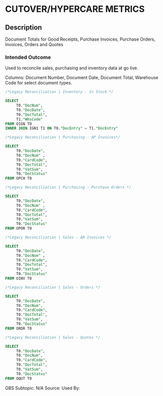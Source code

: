 # CUTOVER/HYPERCARE METRICS

## Description

Document Totals for Good Receipts, Purchase Invoices, Purchase Orders, Invoices, Orders and Quotes

### Intended Outcome

​Used to reconcile sales, purchasing and inventory data at go live.

Columns:
Document Number, Document Date, Document Total, Warehouse Code for select document types.

```sql
/*Legacy Reconciliation | Inventory - In Stock */

SELECT
	 T0."DocNum",
	 T0."DocDate",
	 T0."DocTotal",
	 T1."WhsCode" 
FROM OIGN T0 
INNER JOIN IGN1 T1 ON T0."DocEntry" = T1."DocEntry"

/*Legacy Reconciliation | Purchasing - AP Invoices*/

SELECT
	 T0."DocDate",
	 T0."DocNum" ,
	 T0."CardCode",
	 T0."DocTotal",
	 T0."VatSum",
	 T0."DocStatus" 
FROM OPCH T0 

/*Legacy Reconciliation | Purchasing - Purchase Orders */

SELECT
	 T0."DocDate",
	 T0."DocNum" ,
	 T0."CardCode",
	 T0."DocTotal",
	 T0."VatSum",
	 T0."DocStatus" 
FROM OPOR T0 

/*Legacy Reconciliation | Sales - AR Invoices */ 

SELECT
	 T0."DocDate",
	 T0."DocNum" ,
	 T0."CardCode",
	 T0."DocTotal",
	 T0."VatSum",
	 T0."DocStatus" 
FROM OINV T0 

/*Legacy Reconciliation | Sales - Orders */

SELECT
	 T0."DocDate",
	 T0."DocNum",
	 T0."CardCode",
	 T0."DocTotal",
	 T0."VatSum",
	 T0."DocStatus" 
FROM ORDR T0 

/*Legacy Reconciliation | Sales - Quotes */

SELECT
	 T0."DocDate",
	 T0."DocNum",
	 T0."CardCode",
	 T0."DocTotal",
	 T0."VatSum",
	 T0."DocStatus" 
FROM OQUT T0 
```

GBS Subtopic: N/A
Source: 
Used By: 
